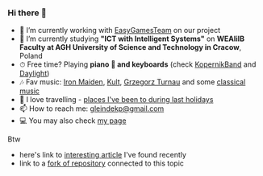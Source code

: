 ### Hi there 👋

- 🔭 I’m currently working with [EasyGamesTeam](https://github.com/AGH-Narzedzia-Informatyczne-2023-2024/EasyGamesTeam.git) on our project
- 🌱 I’m currently studying **"ICT with Intelligent Systems"** on **WEAIiIB Faculty at AGH University of Science and Technology in Cracow**, Poland 
- ⏱ Free time? Playing **piano 🎹 and keyboards** (check [KopernikBand](https://www.instagram.com/kopernikband/?utm_source=ig_web_button_share_sheet&igshid=OGQ5ZDc2ODk2ZA==) and [Daylight](https://www.instagram.com/daylight.band/?utm_source=ig_web_button_share_sheet&igshid=OGQ5ZDc2ODk2ZA==))
- 🎶 Fav music: [Iron Maiden](https://open.spotify.com/playlist/6sS57YgCrvQBsKYu7r8O8I?si=1c7423165f954ca2), [Kult](https://open.spotify.com/playlist/6hTFWzmqokOgng3EWdJtEn?si=741c18a518b94723), [Grzegorz Turnau](https://open.spotify.com/playlist/3Bjkpz0tQad2RHXrDTwdbK?si=faa917d937964999) and some [classical music](https://open.spotify.com/playlist/3frE86YrsbUnpMdKI2kogL?si=6feb68c594c84764)
- 🚞 I love travelling - [places I've been to during last holidays](https://share.eurailapp.com/share/trip?id=0BFF5BE0-82FF-11EE-B78F-1729CFCC2333&type=map&brand=interrail)
- 📫 How to reach me: gleindekp@gmail.com
- 💻 You may also check [my page](https://pavlvs-91.github.io/)


Btw 
- here's link to [interesting article](https://paperswithcode.com/paper/sketch-video-synthesis) I've found recently
- link to a [fork of repository](https://github.com/pavlvs-91/SketchVideo_fork) connected to this topic
